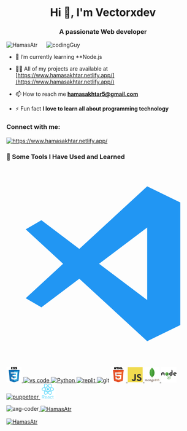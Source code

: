 <h1 align="center">Hi 👋, I'm Vectorxdev</h1>
<h3 align="center">A passionate Web developer</h3>
<img align="right" alt="codingGuy" width="400" src="https://img.freepik.com/free-vector/web-development-programmer-engineering-coding-website-augmented-reality-interface-screens-developer-project-engineer-programming-software-application-design-cartoon-illustration_107791-3863.jpg?w=740&t=st=1671016841~exp=1671017441~hmac=767f61e11aee4c1dea49c08455d6dcac140e046b4384afd598b9b7ed45c0c434">

<p align="left"> <img src="https://komarev.com/ghpvc/?username=HamasAtr&label=Profile%20views&color=0e75b6&style=flat" alt="HamasAtr" /> </p>

- 🌱 I’m currently learning **Node.js

- 👨‍💻 All of my projects are available at [https://www.hamasakhtar.netlify.app/](https://www.hamasakhtar.netlify.app/)

- 📫 How to reach me **hamasakhtar5@gmail.com**

- ⚡ Fun fact **I love to learn all about programming technology**

<h3 align="left">Connect with me:</h3>
<p align="left">
<a href="https://www.hamasakhtar.netlify.app/" target="blank"><img align="center" src="https://media.istockphoto.com/id/1308416574/vector/h-letter-shape-logo.jpg?s=612x612&w=0&k=20&c=9rxNaehUph6MsI19PUnzLfLonKvhGPpABAGabaYs610=" alt="https://www.hamasakhtar.netlify.app/" height="30" width="40" /></a>

<h3 align="left">🚀  Some Tools I Have Used and Learned</h3>
<svg xmlns="http://www.w3.org/2000/svg" viewBox="0 0 300 300"><path d="m218.62 29.953-105.41 96.92L54.301 82.47 29.955 96.64l58.068 53.359-58.068 53.359 24.346 14.212 58.909-44.402 105.41 96.878 51.424-24.976V54.93zm0 63.744v112.6l-74.719-56.302z" fill="#2196f3"/></svg>

<p align="left"> <a href="https://www.w3schools.com/css/" target="_blank" rel="noreferrer"> <img src="https://raw.githubusercontent.com/devicons/devicon/master/icons/css3/css3-original-wordmark.svg" alt="css3" width="40" height="40"/> </a> <a href="https://code.visualstudio.com/" target="_blank" rel="noreferrer"> <img src="https://www.vectorlogo.zone/logos/visualstudio_code/visualstudio_code-ar21.svg" alt="vs code" width="70" height="40"/> </a> <a href="https://www.python.org" target="_blank" rel="noreferrer"> <img src="https://www.vectorlogo.zone/logos/python/python-icon.svg" alt="Python" width="40" height="40"/> </a> <a href="https://replit.com/@HamasAkhtar" target="_blank" rel="noreferrer"> <img src="https://www.vectorlogo.zone/logos/replit/replit-icon.svg" alt="replit" width="40" height="40"/> </a> <img src="https://www.vectorlogo.zone/logos/git-scm/git-scm-icon.svg" alt="git" width="40" height="40"/> </a> <a href="https://www.w3.org/html/" target="_blank" rel="noreferrer"> <img src="https://raw.githubusercontent.com/devicons/devicon/master/icons/html5/html5-original-wordmark.svg" alt="html5" width="40" height="40"/> </a> <a href="https://developer.mozilla.org/en-US/docs/Web/JavaScript" target="_blank" rel="noreferrer"> <img src="https://raw.githubusercontent.com/devicons/devicon/master/icons/javascript/javascript-original.svg" alt="javascript" width="40" height="40"/> </a> <a href="https://www.mongodb.com/" target="_blank" rel="noreferrer"> <img src="https://raw.githubusercontent.com/devicons/devicon/master/icons/mongodb/mongodb-original-wordmark.svg" alt="mongodb" width="40" height="40"/> </a> <a href="https://nodejs.org" target="_blank" rel="noreferrer"> <img src="https://raw.githubusercontent.com/devicons/devicon/master/icons/nodejs/nodejs-original-wordmark.svg" alt="nodejs" width="40" height="40"/> </a> <a href="https://github.com/puppeteer/puppeteer" target="_blank" rel="noreferrer"> <img src="https://www.vectorlogo.zone/logos/pptrdev/pptrdev-official.svg" alt="puppeteer" width="40" height="40"/> </a> <a href="https://reactjs.org/" target="_blank" rel="noreferrer"> <img src="https://raw.githubusercontent.com/devicons/devicon/master/icons/react/react-original-wordmark.svg" alt="react" width="40" height="40"/> </p>
<p><img align="left" src="https://github-readme-stats.vercel.app/api/top-langs?username=HamasAtr&show_icons=true&locale=en&layout=compact" alt="axg-coder" /></p>

<p>&nbsp;<img align="center" src="https://github-readme-stats.vercel.app/api?username=HamasAtr&show_icons=true&locale=en" alt="HamasAtr" /></p>

<p><img align="center" src="https://github-readme-streak-stats.herokuapp.com/?user=HamasAtr&" alt="HamasAtr" /></p>
